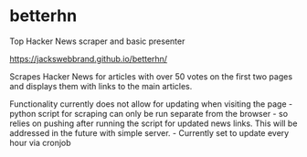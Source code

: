 # betterhn
Top Hacker News scraper and basic presenter

https://jackswebbrand.github.io/betterhn/

Scrapes Hacker News for articles with over 50 votes on the first two pages and displays them with links to the main articles.

Functionality currently does not allow for updating when visiting the page - python script for scraping can only be run separate from the browser - so relies on pushing after running the script for updated news links. This will be addressed in the future with simple server.
    - Currently set to update every hour via cronjob

